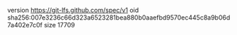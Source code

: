 version https://git-lfs.github.com/spec/v1
oid sha256:007e3236c66d323a6523281bea880b0aaefbd9570ec445c8a9b06d7a402e7c0f
size 17709
